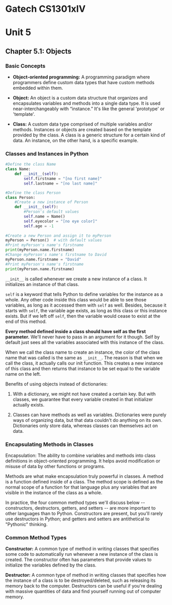 # Gatech CS1301xIV

# Unit 5
## Chapter 5.1: Objects
### Basic Concepts
- **Object-oriented programming:** A programming paradigm where programmers define custom data types that have custom methods embedded within them.

- **Object:** An object is a custom data structure that organizes and encapsulates variables and methods into a single data type. It is used near-interchangeably with “instance.” It's like the general 'prototype' or 'template'.

- **Class:** A custom data type comprised of multiple variables and/or methods. Instances or objects are created based on the template provided by the class. A class is a generic structure for a certain kind of data. An instance, on the other hand, is a specific example.

### Classes and Instances in Python
```python
#Define the class Name
class Name:
    def __init__(self):
        self.firstname = "[no first name]"
        self.lastname = "[no last name]"

#Define the class Person
class Person:
    #Create a new instance of Person
    def __init__(self):
        #Person's default values
        self.name = Name()
        self.eyecolor = "[no eye color]"
        self.age = -1
		
#Create a new Person and assign it to myPerson
myPerson = Person()  # with default values
#Print myPerson's name's firstname
print(myPerson.name.firstname)
#Change myPerson's name's firstname to David
myPerson.name.firstname = "David"
#Print myPerson's name's firstname
print(myPerson.name.firstname)
```
`__init__` is called whenever we create a new instance of a class. It initializes an instance of that class.

`self` is a keyword that tells Python to define variables for the instance as a whole. Any other code inside this class would be able to see those variables, as long as it accessed them with `self` as well. Besides, because it starts with `self`, the variable age exists, as long as this class or this instance exists. But if we left off `self`, then the variable would cease to exist at the end of this method. 

**Every method defined inside a class should have self as the first parameter.** We'll never have to pass in an argument for it though. Self by default just sees all the variables associated with this instance of the class.

When we call the class name to create an instance, the color of the class name that was called is the same as `__init__`. The reason is that when we call the class, it actually calls our init function. This creates a new instance of this class and then returns that instance to be set equal to the variable name on the left.

Benefits of using objects instead of dictionaries:
1. With a dictionary, we might not have created a certain key. But with classes, we guarantee that every variable created in that initializer actually exists.

2. Classes can have methods as well as variables. Dictionaries were purely ways of organizing data, but that data couldn't do anything on its own. Dictionaries only store data, whereas classes can themselves act on data.

### Encapsulating Methods in Classes
Encapsulation: The ability to combine variables and methods into class definitions in object-oriented programming. It helps avoid modification or misuse of data by other functions or programs.

Methods are what make encapsulation truly powerful in classes. A method is a function defined inside of a class. The method scope is defined as the normal scope of a function for that language plus any variables that are visible in the instance of the class as a whole.

In practice, the four common method types we'll discuss below -- constructors, destructors, getters, and setters -- are more important to other languages than to Python. Constructors are present, but you'll rarely use destructors in Python; and getters and setters are antithetical to "Pythonic" thinking.

### Common Method Types
**Constructor:** A common type of method in writing classes that specifies some code to automatically run whenever a new instance of the class is created. The constructor often has parameters that provide values to initialize the variables defined by the class.

**Destructor:** A common type of method in writing classes that specifies how the instance of a class is to be destroyed/deleted, such as releasing its memory back to the computer. Destructors can be useful if you're dealing with massive quantities of data and find yourself running out of computer memory.


